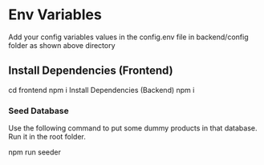 

# Env Variables
Add your config variables values in the config.env file in backend/config folder as shown above directory

## Install Dependencies (Frontend)
cd frontend
npm i
Install Dependencies (Backend)
npm i

### Seed Database
Use the following command to put some dummy products in that database. Run it in the root folder.

npm run seeder